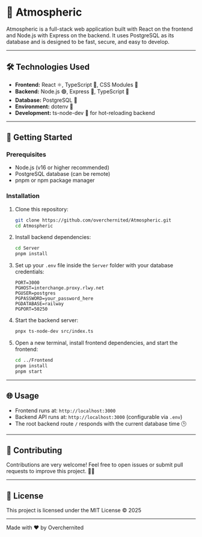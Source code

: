 # 🌌 Atmospheric

Atmospheric is a full-stack web application built with React on the frontend and Node.js with Express on the backend. It uses PostgreSQL as its database and is designed to be fast, secure, and easy to develop.

---

## 🛠️ Technologies Used

- **Frontend:** React ⚛️, TypeScript 📝, CSS Modules 🎨  
- **Backend:** Node.js 🟢, Express 🚂, TypeScript 📝  
- **Database:** PostgreSQL 🐘  
- **Environment:** dotenv 🌱  
- **Development:** ts-node-dev 🔄 for hot-reloading backend  

---

## 🚀 Getting Started

### Prerequisites

- Node.js (v16 or higher recommended)  
- PostgreSQL database (can be remote)  
- pnpm or npm package manager  

### Installation

1. Clone this repository:

    ```bash
    git clone https://github.com/overchernited/Atmospheric.git
    cd Atmospheric
    ```

2. Install backend dependencies:

    ```bash
    cd Server
    pnpm install
    ```

3. Set up your `.env` file inside the `Server` folder with your database credentials:

    ```env
    PORT=3000
    PGHOST=interchange.proxy.rlwy.net
    PGUSER=postgres
    PGPASSWORD=your_password_here
    PGDATABASE=railway
    PGPORT=50250
    ```

4. Start the backend server:

    ```bash
    pnpx ts-node-dev src/index.ts
    ```

5. Open a new terminal, install frontend dependencies, and start the frontend:

    ```bash
    cd ../Frontend
    pnpm install
    pnpm start
    ```

---

## 🌐 Usage

- Frontend runs at: `http://localhost:3000`  
- Backend API runs at: `http://localhost:3000` (configurable via `.env`)  
- The root backend route `/` responds with the current database time 🕒  

---

## 🤝 Contributing

Contributions are very welcome! Feel free to open issues or submit pull requests to improve this project. 🙌✨

---

## 📄 License

This project is licensed under the MIT License © 2025

---

Made with ❤️ by Overchernited
